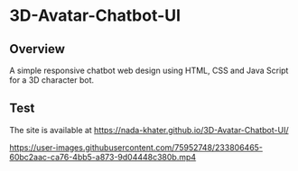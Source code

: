 # 3D-Avatar-Chatbot-UI
## Overview

A simple responsive chatbot web design using HTML, CSS and Java Script for a 3D character bot.

## Test
The site is available at https://nada-khater.github.io/3D-Avatar-Chatbot-UI/

https://user-images.githubusercontent.com/75952748/233806465-60bc2aac-ca76-4bb5-a873-9d04448c380b.mp4

